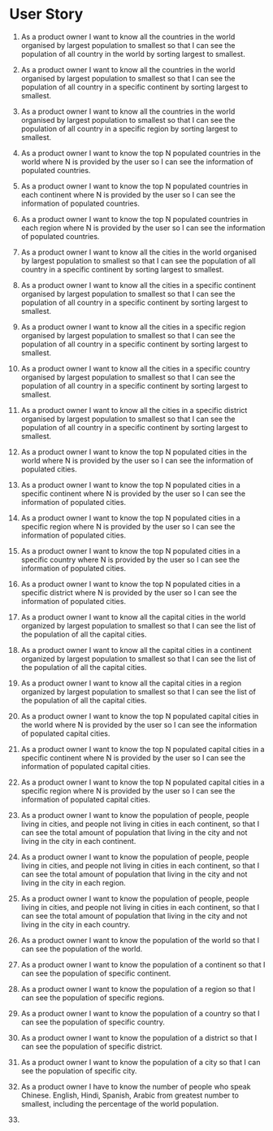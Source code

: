 # User Story
1.	As a product owner I want to know all the countries in the world organised by largest population to smallest so that I can see the population of all country in the world by sorting largest to smallest.
2.	As a product owner I want to know all the countries in the world organised by largest population to smallest so that I can see the population of all country in a specific continent by sorting largest to smallest.
3.	As a product owner I want to know all the countries in the world organised by largest population to smallest so that I can see the population of all country in a specific region by sorting largest to smallest.
4.	As a product owner I want to know the top N populated countries in the world where N is provided by the user so I can see the information of populated countries.
5.	As a product owner I want to know the top N populated countries in each continent where N is provided by the user so I can see the information of populated countries.
6.	As a product owner I want to know the top N populated countries in each region where N is provided by the user so I can see the information of populated countries.
7.	As a product owner I want to know all the cities in the world organised by largest population to smallest so that I can see the population of all country in a specific continent by sorting largest to smallest.
8.	As a product owner I want to know all the cities in a specific continent organised by largest population to smallest so that I can see the population of all country in a specific continent by sorting largest to smallest.
9.	As a product owner I want to know all the cities in a specific region organised by largest population to smallest so that I can see the population of all country in a specific continent by sorting largest to smallest.
10.	As a product owner I want to know all the cities in a specific country organised by largest population to smallest so that I can see the population of all country in a specific continent by sorting largest to smallest.
11.	As a product owner I want to know all the cities in a specific district organised by largest population to smallest so that I can see the population of all country in a specific continent by sorting largest to smallest.

12.	As a product owner I want to know the top N populated cities in the world where N is provided by the user so I can see the information of populated cities.
13.	As a product owner I want to know the top N populated cities in a specific continent where N is provided by the user so I can see the information of populated cities.
14.	As a product owner I want to know the top N populated cities in a specific region where N is provided by the user so I can see the information of populated cities.
15.	As a product owner I want to know the top N populated cities in a specific country where N is provided by the user so I can see the information of populated cities.
16.	As a product owner I want to know the top N populated cities in a specific district where N is provided by the user so I can see the information of populated cities.
17.	As a product owner I want to know all the capital cities in the world organized by largest population to smallest so that I can see the list of the population of all the capital cities.
18.	As a product owner I want to know all the capital cities in a continent organized by largest population to smallest so that I can see the list of the population of all the capital cities.
19.	As a product owner I want to know all the capital cities in a region organized by largest population to smallest so that I can see the list of the population of all the capital cities.
20.	As a product owner I want to know the top N populated capital cities in the world where N is provided by the user so I can see the information of populated capital cities.
21.	As a product owner I want to know the top N populated capital cities in a specific continent where N is provided by the user so I can see the information of populated capital cities.
22.	As a product owner I want to know the top N populated capital cities in a specific region where N is provided by the user so I can see the information of populated capital cities.
23.	As a product owner I want to know the population of people, people living in cities, and people not living in cities in each continent, so that I can see the total amount of population that living in the city and not living in the city in each continent.
24.	As a product owner I want to know the population of people, people living in cities, and people not living in cities in each continent, so that I can see the total amount of population that living in the city and not living in the city in each region.
25.	As a product owner I want to know the population of people, people living in cities, and people not living in cities in each continent, so that I can see the total amount of population that living in the city and not living in the city in each country.
26.	As a product owner I want to know the population of the world so that I can see the population of the world.
27.	As a product owner I want to know the population of a continent so that I can see the population of specific continent.
28.	As a product owner I want to know the population of a region so that I can see the population of specific regions.
29.	As a product owner I want to know the population of a country so that I can see the population of specific country.
30.	As a product owner I want to know the population of a district so that I can see the population of specific district.
31.	As a product owner I want to know the population of a city so that I can see the population of specific city.
32.	As a product owner I have to know the number of people who speak Chinese. English, Hindi, Spanish, Arabic from greatest number to smallest, including the percentage of the world population.
33.	



